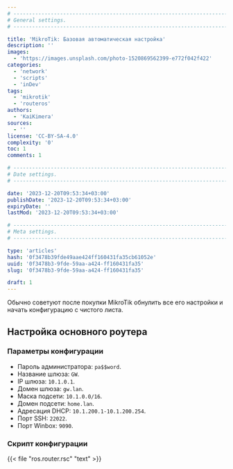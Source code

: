 ```yaml
---
# -------------------------------------------------------------------------------------------------------------------- #
# General settings.
# -------------------------------------------------------------------------------------------------------------------- #

title: 'MikroTik: Базовая автоматическая настройка'
description: ''
images:
  - 'https://images.unsplash.com/photo-1520869562399-e772f042f422'
categories:
  - 'network'
  - 'scripts'
  - 'inDev'
tags:
  - 'mikrotik'
  - 'routeros'
authors:
  - 'KaiKimera'
sources:
  - ''
license: 'CC-BY-SA-4.0'
complexity: '0'
toc: 1
comments: 1

# -------------------------------------------------------------------------------------------------------------------- #
# Date settings.
# -------------------------------------------------------------------------------------------------------------------- #

date: '2023-12-20T09:53:34+03:00'
publishDate: '2023-12-20T09:53:34+03:00'
expiryDate: ''
lastMod: '2023-12-20T09:53:34+03:00'

# -------------------------------------------------------------------------------------------------------------------- #
# Meta settings.
# -------------------------------------------------------------------------------------------------------------------- #

type: 'articles'
hash: '0f3478b39fde49aae424ff160431fa35cb61052e'
uuid: '0f3478b3-9fde-59aa-a424-ff160431fa35'
slug: '0f3478b3-9fde-59aa-a424-ff160431fa35'

draft: 1
---
```


Обычно советуют после покупки MikroTik обнулить все его настройки и начать конфигурацию с чистого листа.

<!--more-->

## Настройка основного роутера

### Параметры конфигурации

- Пароль администратора: `pa$$word`.
- Название шлюза: `GW`.
- IP шлюза: `10.1.0.1`.
- Домен шлюза: `gw.lan`.
- Маска подсети: `10.1.0.0/16`.
- Домен подсети: `home.lan`.
- Адресация DHCP: `10.1.200.1-10.1.200.254`.
- Порт SSH: `22022`.
- Порт Winbox: `9090`.

### Скрипт конфигурации

{{< file "ros.router.rsc" "text" >}}
